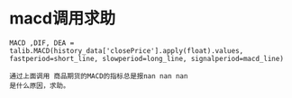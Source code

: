 # macd调用求助

    MACD ,DIF, DEA = talib.MACD(history_data['closePrice'].apply(float).values, fastperiod=short_line, slowperiod=long_line, signalperiod=macd_line)
    
    通过上面调用 商品期货的MACD的指标总是报nan nan nan 
    是什么原因，求助。